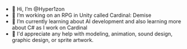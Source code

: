 - 👋 Hi, I’m @Hyper1zon
- 👀 I’m working on an RPG in Unity called Cardinal: Demise
- 🌱 I’m currently learning about AI development and also learning more about C# as I work on Cardinal
- 💞️ I'd appreciate any help with modeling, animation, sound design, graphic design, or sprite artwork.

<!---
Hyper1zon/Hyper1zon is a ✨ special ✨ repository because its `README.md` (this file) appears on your GitHub profile.
You can click the Preview link to take a look at your changes.
--->
